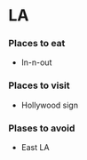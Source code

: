 # LA

### Places to eat
- In-n-out

### Places to visit
- Hollywood sign

### Plases to avoid
- East LA

